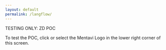 ```yaml
---
layout: default
permalink: /langflow/
---
```


TESTING ONLY: ZD POC

To test the POC, click or select the Mentavi Logo in the lower right corner of this screen.

<script>
  window.zESettings = {
    webWidget: {
      launcher: { labelVisible: false } // hide the badge/launcher by default
      // don't suppress channels here
    }
  };
</script>

<script id="ze-snippet" src="https://static.zdassets.com/ekr/snippet.js?key=023ec2cb-f199-48ed-b908-fc31a374dcd8"></script>

<script>
  zE(function () {
    const params = new URLSearchParams(location.search);
    if (params.get('openSupport') === '1') {
      zE('webWidget', 'show');  // IMPORTANT: make visible first
      zE('webWidget', 'open');  // then open it
    } else {
      zE('webWidget', 'hide');  // keep it hidden on normal loads
    }
  });
</script>


<script
  src="https://cdn.jsdelivr.net/gh/logspace-ai/langflow-embedded-chat@v1.0.7/dist/build/static/js/bundle.min.js">
</script>
  <langflow-chat
    window_title="Simple Agent"
    flow_id="84ab45b3-0ea8-4fa2-9aa5-3ccc344ad710"
    host_url="https://langflow.mentavi.com"
    api_key="...">
</langflow-chat>

